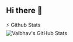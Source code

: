 ## Hi there 👋

</details>
<summary> ⚡ Github Stats </summary>
<img align = "left" alt ="Vaibhav's GitHub Stats" src = "https://github-readme-stats-lilac-eta-29.vercel.app/api?username=vaibhavsehara" />
</details>
